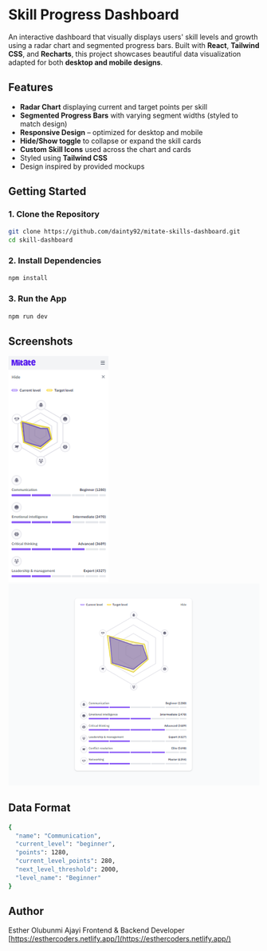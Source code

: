 # Skill Progress Dashboard

An interactive dashboard that visually displays users' skill levels and growth using a radar chart and segmented progress bars. Built with **React**, **Tailwind CSS**, and **Recharts**, this project showcases beautiful data visualization adapted for both **desktop and mobile designs**.

## Features

- **Radar Chart** displaying current and target points per skill
- **Segmented Progress Bars** with varying segment widths (styled to match design)
- **Responsive Design** – optimized for desktop and mobile
- **Hide/Show toggle** to collapse or expand the skill cards
- **Custom Skill Icons** used across the chart and cards
- Styled using **Tailwind CSS**
- Design inspired by provided mockups

## Getting Started

### 1. Clone the Repository

```bash
git clone https://github.com/dainty92/mitate-skills-dashboard.git
cd skill-dashboard
```

### 2. Install Dependencies

```bash
npm install
```

### 3. Run the App

```bash
npm run dev
```

## Screenshots

![	Mobile View ](./mobile-view.png)
![	Web View ](./web-view.png)

## Data Format

```bash
{
  "name": "Communication",
  "current_level": "beginner",
  "points": 1280,
  "current_level_points": 280,
  "next_level_threshold": 2000,
  "level_name": "Beginner"
}
```

## Author
Esther Olubunmi Ajayi
Frontend & Backend Developer
[https://esthercoders.netlify.app/](https://esthercoders.netlify.app/)